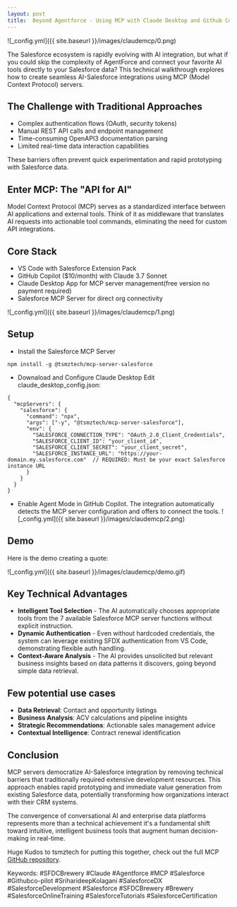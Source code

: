 ```yaml
---
layout: post
title:  Beyond Agentforce - Using MCP with Claude Desktop and Github Co-Pilot 
---
```

![_config.yml]({{ site.baseurl }}/images/claudemcp/0.png)

The Salesforce ecosystem is rapidly evolving with AI integration, but what if you could skip the complexity of AgentForce and connect your favorite AI tools directly to your Salesforce data? This technical walkthrough explores how to create seamless AI-Salesforce integrations using MCP (Model Context Protocol) servers.

The Challenge with Traditional Approaches
------------------------------------------------
* Complex authentication flows (OAuth, security tokens)
* Manual REST API calls and endpoint management
* Time-consuming OpenAPI3 documentation parsing
* Limited real-time data interaction capabilities

These barriers often prevent quick experimentation and rapid prototyping with Salesforce data.

Enter MCP: The "API for AI"
---------------------------
Model Context Protocol (MCP) serves as a standardized interface between AI applications and external tools. Think of it as middleware that translates AI requests into actionable tool commands, eliminating the need for custom API integrations.

Core Stack
------------------------------------------------

* VS Code with Salesforce Extension Pack
* GitHub Copilot ($10/month) with Claude 3.7 Sonnet
* Claude Desktop App for MCP server management(free version no payment required)
* Salesforce MCP Server for direct org connectivity
    
![_config.yml]({{ site.baseurl }}/images/claudemcp/1.png)

Setup
-------------------------------------

* Install the Salesforce MCP Server
```
npm install -g @tsmztech/mcp-server-salesforce
```
* Downaload and Configure Claude Desktop
  Edit claude_desktop_config.json:
```
{
  "mcpServers": {
    "salesforce": {
      "command": "npx",
      "args": ["-y", "@tsmztech/mcp-server-salesforce"],
      "env": {
        "SALESFORCE_CONNECTION_TYPE": "OAuth_2.0_Client_Credentials",
        "SALESFORCE_CLIENT_ID": "your_client_id",
        "SALESFORCE_CLIENT_SECRET": "your_client_secret",
        "SALESFORCE_INSTANCE_URL": "https://your-domain.my.salesforce.com"  // REQUIRED: Must be your exact Salesforce instance URL
      }
    }
  }
}
```
* Enable Agent Mode in GitHub Copilot. The integration automatically detects the MCP server configuration and offers to connect the tools.
![_config.yml]({{ site.baseurl }}/images/claudemcp/2.png)    

Demo
------------

Here is the demo creating a quote:
    
![_config.yml]({{ site.baseurl }}/images/claudemcp/demo.gif)
    
Key Technical Advantages
------------------------
* **Intelligent Tool Selection** - The AI automatically chooses appropriate tools from the 7 available Salesforce MCP server functions without explicit instruction.
* **Dynamic Authentication** - Even without hardcoded credentials, the system can leverage existing SFDX authentication from VS Code, demonstrating flexible auth handling.
* **Context-Aware Analysis** - The AI provides unsolicited but relevant business insights based on data patterns it discovers, going beyond simple data retrieval.

Few potential use cases
------------------------
* **Data Retrieval**: Contact and opportunity listings
* **Business Analysis**: ACV calculations and pipeline insights
* **Strategic Recommendations**: Actionable sales management advice
* **Contextual Intelligence**: Contract renewal identification

Conclusion
------------------------
MCP servers democratize AI-Salesforce integration by removing technical barriers that traditionally required extensive development resources. This approach enables rapid prototyping and immediate value generation from existing Salesforce data, potentially transforming how organizations interact with their CRM systems.

The convergence of conversational AI and enterprise data platforms represents more than a technical achievement it's a fundamental shift toward intuitive, intelligent business tools that augment human decision-making in real-time.

Huge Kudos to tsmztech for putting this together, check out the full MCP [GitHub repository](https://github.com/tsmztech/mcp-server-salesforce).

Keywords: #SFDCBrewery #Claude #Agentforce #MCP #Salesforce #Githubco-pilot #SriharideepKolagani #SalesforceDX #SalesforceDevelopment #Salesforce #SFDCBrewery #Brewery #SalesforceOnlineTraining #SalesforceTutorials #SalesforceCertification 
